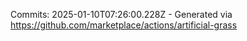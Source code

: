 Commits: 2025-01-10T07:26:00.228Z - Generated via https://github.com/marketplace/actions/artificial-grass
<br>
